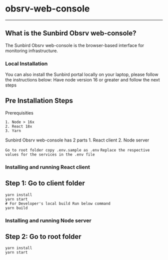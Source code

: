 # obsrv-web-console

---
## What is the Sunbird Obsrv web-console?
The Sunbird Obsrv web-console is the browser-based interface for monitoring infrastructure.

### Local Installation
You can also install the Sunbird portal locally on your laptop, please follow the instructions below:
Have node version 16 or greater and follow the next steps

## Pre Installation Steps

Prerequisities

	1. Node > 16x
	2. React 18x
	3. Yarn

Sunbird Obsrv web-console has 2 parts 
		1. React client
		2. Node server
    
   ```Go to root folder copy .env.sample as .env```
   ```Replace the respective values for the services in the .env file```
    
### Installing and running React client

## Step 1: Go to client folder

    yarn install
    yarn start
    # For Developer's local build Run below command
    yarn build
    
### Installing and running Node server

## Step 2: Go to root folder
    yarn install
    yarn start

